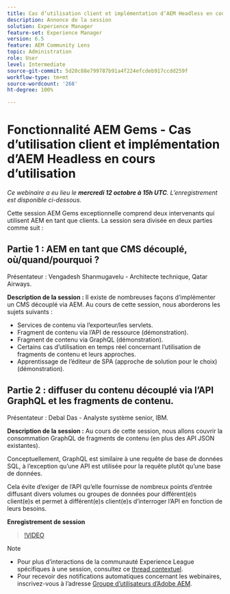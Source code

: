 ```yaml
---
title: Cas d’utilisation client et implémentation d’AEM Headless en cours d’utilisation
description: Annonce de la session
solution: Experience Manager
feature-set: Experience Manager
version: 6.5
feature: AEM Community Lens
topic: Administration
role: User
level: Intermediate
source-git-commit: 5d20c88e799787b91a4f224efcdeb917ccdd259f
workflow-type: tm+mt
source-wordcount: '268'
ht-degree: 100%

---
```


# Fonctionnalité AEM Gems - Cas d’utilisation client et implémentation d’AEM Headless en cours d’utilisation

*Ce webinaire a eu lieu le **mercredi 12 octobre à 15h UTC**. L’enregistrement est disponible ci-dessous.*

Cette session AEM Gems exceptionnelle comprend deux intervenants qui utilisent AEM en tant que clients. La session sera divisée en deux parties comme suit :

## Partie 1 : AEM en tant que CMS découplé, où/quand/pourquoi ?

Présentateur : Vengadesh Shanmugavelu - Architecte technique, Qatar Airways.

**Description de la session :**
Il existe de nombreuses façons d’implémenter un CMS découplé via AEM.
Au cours de cette session, nous aborderons les sujets suivants :

* Services de contenu via l’exporteur/les servlets.
* Fragment de contenu via l’API de ressource (démonstration).
* Fragment de contenu via GraphQL (démonstration).
* Certains cas d’utilisation en temps réel concernant l’utilisation de fragments de contenu et leurs approches.
* Apprentissage de l’éditeur de SPA (approche de solution pour le choix) (démonstration).

## Partie 2 : diffuser du contenu découplé via l’API GraphQL et les fragments de contenu.

Présentateur : Debal Das - Analyste système senior, IBM.

**Description de la session :**
Au cours de cette session, nous allons couvrir la consommation GraphQL de fragments de contenu (en plus des API JSON existantes).

Conceptuellement, GraphQL est similaire à une requête de base de données SQL, à l’exception qu’une API est utilisée pour la requête plutôt qu’une base de données.

Cela évite d’exiger de l’API qu’elle fournisse de nombreux points d’entrée diffusant divers volumes ou groupes de données pour différent(e)s client(e)s et permet à différent(e)s client(e)s d’interroger l’API en fonction de leurs besoins.

**Enregistrement de session**

>[!VIDEO](https://video.tv.adobe.com/v/3410160)

>[!NOTE]
>
>* Pour plus d’interactions de la communauté Experience League spécifiques à une session, consultez ce [thread contextuel](https://adobe.ly/3r6P4nr).
>* Pour recevoir des notifications automatiques concernant les webinaires, inscrivez-vous à l’adresse [Groupe d’utilisateurs d’Adobe AEM](https://aem-augs.adobe.com/).

